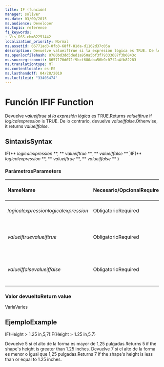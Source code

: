 ```yaml
---
title: IF (función)
manager: soliver
ms.date: 03/09/2015
ms.audience: Developer
ms.topic: reference
f1_keywords:
- Vis_DSS.chm82251442
localization_priority: Normal
ms.assetid: 66771ad3-0fb3-68ff-81da-d1162d37c05a
description: Devuelve valueiftrue si la expresión lógica es TRUE. De lo contrario, devuelve valueiffalse.
ms.openlocfilehash: 8780bd3dd5ded1a950a5bf3f79333687f3b6843c
ms.sourcegitcommit: 8657170d071f9bcf680aba50b9c07f2a4fb82283
ms.translationtype: MT
ms.contentlocale: es-ES
ms.lasthandoff: 04/28/2019
ms.locfileid: "33405474"
---
```

# <a name="if-function"></a><span data-ttu-id="e98e5-104">Función IF</span><span class="sxs-lookup"><span data-stu-id="e98e5-104">IF Function</span></span>

<span data-ttu-id="e98e5-105">Devuelve  _valueiftrue_ si  _la expresión lógica_ es TRUE.</span><span class="sxs-lookup"><span data-stu-id="e98e5-105">Returns  _valueiftrue_ if  _logicalexpression_ is TRUE.</span></span> <span data-ttu-id="e98e5-106">De lo contrario, devuelve  _valueiffalse_.</span><span class="sxs-lookup"><span data-stu-id="e98e5-106">Otherwise, it returns  _valueiffalse_.</span></span>
  
## <a name="syntax"></a><span data-ttu-id="e98e5-107">Sintaxis</span><span class="sxs-lookup"><span data-stu-id="e98e5-107">Syntax</span></span>

<span data-ttu-id="e98e5-108">IF(\*\* *logicalexpression* \*\*, \*\* *valueiftrue* \*\*, \*\* *valueiffalse* \*\* )</span><span class="sxs-lookup"><span data-stu-id="e98e5-108">IF(\*\* *logicalexpression* \*\*, \*\* *valueiftrue* \*\*, \*\* *valueiffalse* \*\* )</span></span> 
  
### <a name="parameters"></a><span data-ttu-id="e98e5-109">Parámetros</span><span class="sxs-lookup"><span data-stu-id="e98e5-109">Parameters</span></span>

|<span data-ttu-id="e98e5-110">**Name**</span><span class="sxs-lookup"><span data-stu-id="e98e5-110">**Name**</span></span>|<span data-ttu-id="e98e5-111">**Necesario/Opcional**</span><span class="sxs-lookup"><span data-stu-id="e98e5-111">**Required/Optional**</span></span>|<span data-ttu-id="e98e5-112">**Tipo de datos**</span><span class="sxs-lookup"><span data-stu-id="e98e5-112">**Data Type**</span></span>|<span data-ttu-id="e98e5-113">**Descripción**</span><span class="sxs-lookup"><span data-stu-id="e98e5-113">**Description**</span></span>|
|:-----|:-----|:-----|:-----|
| <span data-ttu-id="e98e5-114">_logicalexpression_</span><span class="sxs-lookup"><span data-stu-id="e98e5-114">_logicalexpression_</span></span> <br/> |<span data-ttu-id="e98e5-115">Obligatorio</span><span class="sxs-lookup"><span data-stu-id="e98e5-115">Required</span></span>  <br/> |<span data-ttu-id="e98e5-116">**String**</span><span class="sxs-lookup"><span data-stu-id="e98e5-116">**String**</span></span> <br/> |<span data-ttu-id="e98e5-117">Expresión que se va a evaluar.</span><span class="sxs-lookup"><span data-stu-id="e98e5-117">Expression to evaluate.</span></span>  <br/> |
| <span data-ttu-id="e98e5-118">_valueiftrue_</span><span class="sxs-lookup"><span data-stu-id="e98e5-118">_valueiftrue_</span></span> <br/> |<span data-ttu-id="e98e5-119">Obligatorio</span><span class="sxs-lookup"><span data-stu-id="e98e5-119">Required</span></span>  <br/> |<span data-ttu-id="e98e5-120">**Varía**</span><span class="sxs-lookup"><span data-stu-id="e98e5-120">**Varies**</span></span> <br/> |<span data-ttu-id="e98e5-121">Valor que se devuelve si  _la expresión lógica_ es true.</span><span class="sxs-lookup"><span data-stu-id="e98e5-121">Value to return if  _logicalexpression_ is true.</span></span>  <br/> |
| <span data-ttu-id="e98e5-122">_valueiffalse_</span><span class="sxs-lookup"><span data-stu-id="e98e5-122">_valueiffalse_</span></span> <br/> |<span data-ttu-id="e98e5-123">Obligatorio</span><span class="sxs-lookup"><span data-stu-id="e98e5-123">Required</span></span>  <br/> |<span data-ttu-id="e98e5-124">**Varía**</span><span class="sxs-lookup"><span data-stu-id="e98e5-124">**Varies**</span></span> <br/> | <span data-ttu-id="e98e5-125">Valor que se devuelve si  _la expresión lógica_ es false.</span><span class="sxs-lookup"><span data-stu-id="e98e5-125">Value to return if  _logicalexpression_ is false.</span></span>  <br/> |
   
### <a name="return-value"></a><span data-ttu-id="e98e5-126">Valor devuelto</span><span class="sxs-lookup"><span data-stu-id="e98e5-126">Return value</span></span>

<span data-ttu-id="e98e5-127">Varía</span><span class="sxs-lookup"><span data-stu-id="e98e5-127">Varies</span></span>
  
## <a name="example"></a><span data-ttu-id="e98e5-128">Ejemplo</span><span class="sxs-lookup"><span data-stu-id="e98e5-128">Example</span></span>

<span data-ttu-id="e98e5-129">IF(Height \> 1.25 in,5,7)</span><span class="sxs-lookup"><span data-stu-id="e98e5-129">IF(Height \> 1.25 in,5,7)</span></span>
  
<span data-ttu-id="e98e5-130">Devuelve 5 si el alto de la forma es mayor de 1,25 pulgadas.</span><span class="sxs-lookup"><span data-stu-id="e98e5-130">Returns 5 if the shape's height is greater than 1.25 inches.</span></span> <span data-ttu-id="e98e5-131">Devuelve 7 si el alto de la forma es menor o igual que 1,25 pulgadas.</span><span class="sxs-lookup"><span data-stu-id="e98e5-131">Returns 7 if the shape's height is less than or equal to 1.25 inches.</span></span>
  

